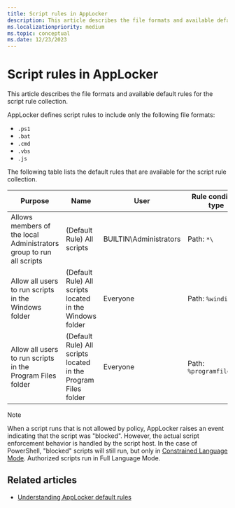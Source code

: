 ```yaml
---
title: Script rules in AppLocker
description: This article describes the file formats and available default rules for the script rule collection.
ms.localizationpriority: medium
ms.topic: conceptual
ms.date: 12/23/2023
---
```


# Script rules in AppLocker

This article describes the file formats and available default rules for the script rule collection.

AppLocker defines script rules to include only the following file formats:
- `.ps1`
- `.bat`
- `.cmd`
- `.vbs`
- `.js`

The following table lists the default rules that are available for the script rule collection.

| Purpose | Name | User | Rule condition type |
| --- | --- | --- | --- |
| Allows members of the local Administrators group to run all scripts| (Default Rule) All scripts| BUILTIN\Administrators | Path: `*\` |
| Allow all users to run scripts in the Windows folder | (Default Rule) All scripts located in the Windows folder | Everyone | Path: `%windir%\*` |
| Allow all users to run scripts in the Program Files folder| (Default Rule) All scripts located in the Program Files folder | Everyone | Path: `%programfiles%\*`|

> [!NOTE]
> When a script runs that is not allowed by policy, AppLocker raises an event indicating that the script was "blocked". However, the actual script enforcement behavior is handled by the script host. In the case of PowerShell, "blocked" scripts will still run, but only in [Constrained Language Mode](/powershell/module/microsoft.powershell.core/about/about_language_modes). Authorized scripts run in Full Language Mode.

## Related articles

- [Understanding AppLocker default rules](understanding-applocker-default-rules.md)
